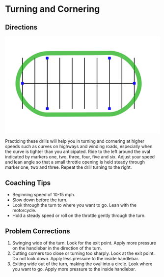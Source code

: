 # Turning and Cornering


## Directions

![](images/parking-2.svg)

Practicing these drills will help you in turning and cornering at higher speeds such as curves on highways and winding roads, especially when the curve is tighter than you anticipated.
Ride to the left around the oval indicated by markers one, two, three, four, five and six. Adjust your speed and lean angle so that a small throttle opening is held steady through marker one, two and three. Repeat the drill turning to the right.


## Coaching Tips

*  Beginning speed of 10-15 mph.
*  Slow down before the turn.
*  Look through the turn to where you want to go. Lean with the motorcycle.
*  Hold a steady speed or roll on the throttle gently through the turn.

## Problem Corrections

1. Swinging wide of the turn. Look for the exit point. Apply more pressure on the handlebar in the direction of the turn.
2. Cutting corners too close or turning too sharply. Look at the exit point. Do not look down. Apply less pressure to the inside handlebar.
3. Exiting wide out of the turn, making the oval into a circle. Look where you want to go. Apply more pressure to the inside handlebar.

